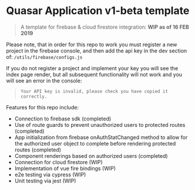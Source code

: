 # Quasar Application v1-beta template

> A template for firebase & cloud firestore integration: **WIP as of 16 FEB 2019**

Please note, that in order for this repo to work you must register a new project in the firebase console, and then add the api key in the dev section of: ``/utils/firebase/configs.js``

If you do not register a project and implement your key you will see the index page render, but all subsequent functionality will not work and you will see an error in the console:

> `Your API key is invalid, please check you have copied it correctly.`

 Features for this repo include:

- Connection to firebase sdk (completed)
- Use of route guards to prevent unauthorized users to protected routes (completed)
- App initialization from firebase onAuthStatChanged method to allow for the authorized user object to complete before rendering protected routes (completed)
- Component renderings based on authorized users (completed)
- Connection for cloud firestore (WIP)
- Implementation of vue fire bindings (WIP)
- e2e testing via cypress (WIP)
- Unit testing via jest (WIP)
